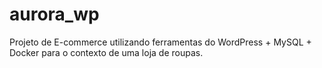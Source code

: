# aurora_wp
Projeto de E-commerce utilizando ferramentas do WordPress + MySQL + Docker para o contexto de uma loja de roupas.
